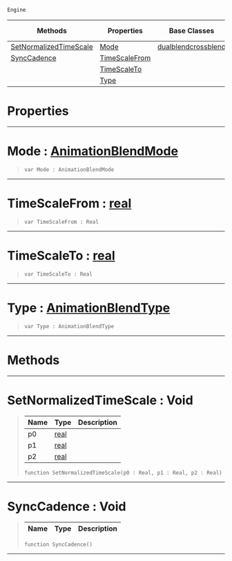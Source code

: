  `Engine`

|Methods|Properties|Base Classes|Derived Classes|
|---|---|---|---|
|[ SetNormalizedTimeScale](https://github.com/ZilchEngine/ZilchDocs/blob/master/code_reference/class_reference/crossblend.markdown#setnormalizedtimescale-v)|[ Mode](https://github.com/ZilchEngine/ZilchDocs/blob/master/code_reference/class_reference/crossblend.markdown#mode-zero-engine-documen)|[dualblendcrossblend](https://github.com/ZilchEngine/ZilchDocs/blob/master/code_reference/class_reference/dualblendcrossblend.markdown)| |
|[ SyncCadence](https://github.com/ZilchEngine/ZilchDocs/blob/master/code_reference/class_reference/crossblend.markdown#synccadence-void)|[ TimeScaleFrom](https://github.com/ZilchEngine/ZilchDocs/blob/master/code_reference/class_reference/crossblend.markdown#timescalefrom-zero-engin)| | |
| |[ TimeScaleTo](https://github.com/ZilchEngine/ZilchDocs/blob/master/code_reference/class_reference/crossblend.markdown#timescaleto-zero-engine)| | |
| |[ Type](https://github.com/ZilchEngine/ZilchDocs/blob/master/code_reference/class_reference/crossblend.markdown#type-zero-engine-documen)| | |


 #  Properties


---  
 #  Mode : [AnimationBlendMode](https://github.com/ZilchEngine/ZilchDocs/blob/master/code_reference/enum_reference.markdown#animationblendmode)

> 
> ``` lang=cpp, name=Nada
> var Mode : AnimationBlendMode


---  
 #  TimeScaleFrom : [real](https://github.com/ZilchEngine/ZilchDocs/blob/master/code_reference/nada_base_types/real.markdown)

> 
> ``` lang=cpp, name=Nada
> var TimeScaleFrom : Real


---  
 #  TimeScaleTo : [real](https://github.com/ZilchEngine/ZilchDocs/blob/master/code_reference/nada_base_types/real.markdown)

> 
> ``` lang=cpp, name=Nada
> var TimeScaleTo : Real


---  
 #  Type : [AnimationBlendType](https://github.com/ZilchEngine/ZilchDocs/blob/master/code_reference/enum_reference.markdown#animationblendtype)

> 
> ``` lang=cpp, name=Nada
> var Type : AnimationBlendType


---  
 #  Methods


---  
 #  SetNormalizedTimeScale : Void

> 
> |Name|Type|Description|
> |---|---|---|
> |p0|[real](https://github.com/ZilchEngine/ZilchDocs/blob/master/code_reference/nada_base_types/real.markdown)| |
> |p1|[real](https://github.com/ZilchEngine/ZilchDocs/blob/master/code_reference/nada_base_types/real.markdown)| |
> |p2|[real](https://github.com/ZilchEngine/ZilchDocs/blob/master/code_reference/nada_base_types/real.markdown)| |
> ``` lang=cpp, name=Nada
> function SetNormalizedTimeScale(p0 : Real, p1 : Real, p2 : Real)
> ``` 


---  
 #  SyncCadence : Void

> 
> |Name|Type|Description|
> |---|---|---|
> ``` lang=cpp, name=Nada
> function SyncCadence()
> ``` 


---  
 

 